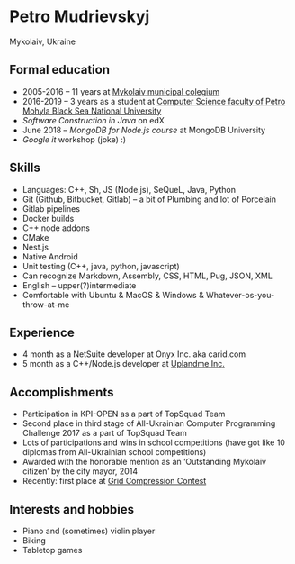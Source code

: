 # Petro Mudrievskyj
Mykolaiv, Ukraine

## Formal education
+ 2005-2016 – 11 years at [Mykolaiv municipal colegium](http://colegium.mk.ua/)
+ 2016-2019 – 3 years as a student at [Computer Science faculty of Petro Mohyla Black Sea National University](https://chmnu.edu.ua/category/fakulteti/fakultet-komp-yuternih-nauk/)
+ *Software Construction in Java* on edX
+ June 2018 – *MongoDB for Node.js course* at MongoDB University
+ *Google it* workshop (joke) :)

## Skills
+ Languages: C++, Sh, JS (Node.js), SeQueL, Java, Python
+ Git (Github, Bitbucket, Gitlab) – a bit of Plumbing and lot of Porcelain
+ Gitlab pipelines
+ Docker builds
+ C++ node addons
+ CMake
+ Nest.js
+ Native Android
+ Unit testing (C++, java, python, javascript)
+ Can recognize Markdown, Assembly, CSS, HTML, Pug, JSON, XML
+ English – upper(?)intermediate
+ Comfortable with Ubuntu & MacOS & Windows & Whatever-os-you-throw-at-me

## Experience
+ 4 month as a NetSuite developer at Onyx Inc. aka carid.com
+ 5 month as a C++/Node.js developer at [Uplandme Inc.](https://upland.me)

## Accomplishments
+ Participation in KPI-OPEN as a part of TopSquad Team
+ Second place in third stage of All-Ukrainian Computer Programming Challenge 2017 as a part of TopSquad Team
+ Lots of participations and wins in school competitions (have got like 10 diplomas from All-Ukrainian school competitions)
+ Awarded with the honorable mention as an ‘Outstanding Mykolaiv citizen’ by the city mayor, 2014
+ Recently: first place at [Grid Compression Contest](https://algotester.com/gcc/en)

## Interests and hobbies
+ Piano and (sometimes) violin player
+ Biking
+ Tabletop games

